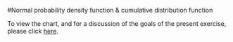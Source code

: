 #Normal probability density function & cumulative distribution function

To view the chart, and for a discussion of the goals of the present exercise, please click <a href='https://quantbo.github.io/Normal/' target='_blank'>here</a>.